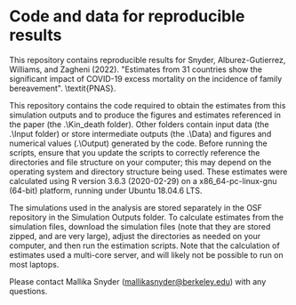 # Code and data for reproducible results

This repository contains reproducible results for Snyder, Alburez-Gutierrez, Williams, and Zagheni (2022). "Estimates from 31 countries show the significant impact of COVID-19 excess mortality on the incidence of family bereavement". \textit{PNAS}. 

This repository contains the code required to obtain the estimates from this simulation outputs and to produce the figures and estimates referenced in the paper (the .\Kin_death folder). Other folders contain input data (the .\Input folder) or store intermediate outputs (the .\Data) and figures and numerical values (.\Output) generated by the code. Before running the scripts, ensure that you update the scripts to correctly reference the directories and file structure on your computer; this may depend on the operating system and directory structure being used. These estimates were calculated using R version 3.6.3 (2020-02-29) on a x86_64-pc-linux-gnu (64-bit) platform, running under Ubuntu 18.04.6 LTS.  

The simulations used in the analysis are stored separately in the OSF repository in the Simulation Outputs folder. To calculate estimates from the simulation files, download the simulation files (note that they are stored zipped, and are very large), adjust the directories as needed on your computer, and then run the estimation scripts. Note that the calculation of estimates used a multi-core server, and will likely not be possible to run on most laptops. 

Please contact Mallika Snyder (mallikasnyder@berkeley.edu) with any questions. 
